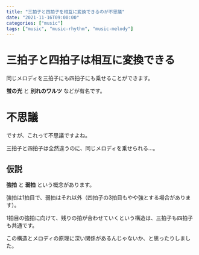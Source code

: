 ```yaml
---
title: "三拍子と四拍子を相互に変換できるのが不思議"
date: "2021-11-16T09:00:00"
categories: ["music"]
tags: ["music", "music-rhythm", "music-melody"]
---
```


# 三拍子と四拍子は相互に変換できる

同じメロディを三拍子にも四拍子にも乗せることができます。

**蛍の光** と **別れのワルツ** などが有名です。

# 不思議

ですが、これって不思議ですよね。

三拍子と四拍子は全然違うのに、同じメロディを乗せられる…。

## 仮説

**強拍** と **弱拍** という概念があります。

強拍は1拍目で、弱拍はそれ以外（四拍子の3拍目もやや強とする場合があります）。

1拍目の強拍に向けて、残りの拍が合わせていくという構造は、三拍子も四拍子も共通です。

この構造とメロディの原理に深い関係があるんじゃないか、と思ったりしました。

